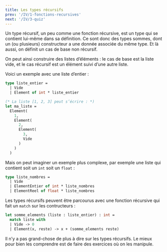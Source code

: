 ```yaml
---
title: Les types récursifs
prev: '/IV/1-fonctions-recursives'
next: '/IV/3-quiz'
---
```


Un type récursif, un peu comme une fonction récursive, est un type qui se contient
lui-même dans sa définition. Ce sont donc des types sommes, dont un (ou plusieurs)
constructeur a une donnée associée du même type. Et là aussi, on définit un cas de base
non récursif.

On peut ainsi construire des listes d’éléments : le cas de base est la liste vide,
et le cas récursif est un élément suivi d’une autre liste.

Voici un exemple avec une liste d’entier :

```ocaml
type liste_entier =
  | Vide
  | Element of int * liste_entier

(* La liste [1, 2, 3] peut s’écrire : *)
let ma_liste =
  Element(
    1,
    Element(
      2,
      Element(
        3,
        Vide
      )
    )
  )
```

Mais on peut imaginer un exemple plus complexe, par exemple une liste qui contient soit
un `int` soit un `float` :

```ocaml
type liste_nombres =
  | Vide
  | ElementEntier of int * liste_nombres
  | ElementReel of float * liste_nombres
```

Les types récursifs peuvent être parcourus avec une fonction récursive qui fait un `match` sur les contructeurs :

```ocaml
let somme_elements (liste : liste_entier) : int =
  match liste with
  | Vide -> 0
  | Element(x, reste) -> x + (somme_elements reste)
```

Il n’y a pas grand-chose de plus à dire sur les types récursifs. Le mieux pour bien les comprendre est de faire des
exercices où on les manipule.
